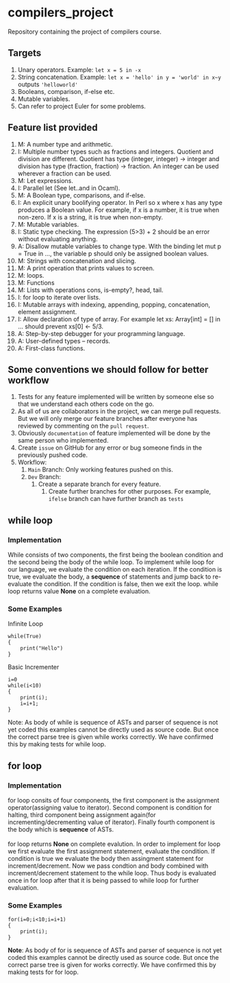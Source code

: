 # compilers_project
Repository containing the project of compilers course.

## Targets
1.  Unary operators. Example:  `let x = 5 in -x`
2.  String concatenation. Example: `let x = 'hello' in y = 'world' in x~y` outputs `'helloworld'`
3.  Booleans, comparison, if-else etc.
4.  Mutable variables.
5.  Can refer to project Euler for some problems.

## Feature list provided
1. M: A number type and arithmetic.
2. I: Multiple number types such as fractions and integers. Quotient and division are different. Quotient has type (integer, integer) -> integer and division has type (fraction, fraction) -> fraction. An integer can be used wherever a fraction can be used.
3. M: Let expressions.
4. I: Parallel let (See let..and in Ocaml).
5. M: A Boolean type, comparisons, and if-else.
6. I: An explicit unary boolifying operator. In Perl so x where x has any type produces a Boolean value. For example, if x is a number, it is true when non-zero. If x is a string, it is true when non-empty.
7. M: Mutable variables.
8. I: Static type checking. The expression (5>3) + 2 should be an error without evaluating anything.
9. A: Disallow mutable variables to change type. With the binding let mut p = True in ..., the variable p should only be assigned boolean values.
10. M: Strings with concatenation and slicing.
11. M: A print operation that prints values to screen.
12. M: loops.
13. M: Functions
14. M: Lists with operations cons, is-empty?, head, tail.
15. I: for loop to iterate over lists.
16. I: Mutable arrays with indexing, appending, popping, concatenation, element assignment.
17. I: Allow declaration of type of array. For example let xs: Array[int] = [] in ... should prevent xs[0] ← 5/3.
18. A: Step-by-step debugger for your programming language.
19. A: User-defined types – records.
20. A: First-class functions.

## Some conventions we should follow for better workflow
1. Tests for any feature implemented will be written by someone else so that we understand each others code on the go.
2. As all of us are collaborators in the project, we can merge pull requests. But we will only merge our feature branches after everyone has reviewed by commenting on the `pull request`.
3. Obviously `documentation` of feature implemented will be done by the same person who implemented.
4. Create `issue` on GitHub for any error or bug someone finds in the previously pushed code.
5. Workflow:
    1. `Main` Branch: Only working features pushed on this. 
    2. `Dev` Branch:
        1. Create a separate branch for every feature.
            1. Create further branches for other purposes. For example, `ifelse` branch can have further branch as `tests`

## while loop

### Implementation
While consists of two components, the first being the boolean condition and the second being the body of the while loop. To implement while loop for our language, we evaluate the condition on each iteration. If the condition is true, we evaluate the body, a **sequence** of statements and jump back to re-evaluate the condition. If the condition is false, then we exit the loop. while loop returns value **None** on a complete evaluation. 
### Some Examples
Infinite Loop

```commandline
while(True)
{
    print("Hello")
}
```

Basic Incrementer

```commandline
i=0
while(i<10)
{    
    print(i);
    i=i+1;
}
```

Note: As body of while is sequence of ASTs and parser of sequence is not yet coded this examples cannot be directly used as source code. But once the correct parse tree is given while works correctly. We have confirmed this by making tests for while loop. 
## for loop

### Implementation
for loop consits of four components, the first component is the assignment operator(assigning value to iterator). Second component is condition for halting, third component being assignment again(for incrementing/decrementing value of iterator). Finally fourth component is the body which is **sequence** of ASTs. 
<br><br> for loop returns **None** on complete evalution. In order to implement for loop we first evaluate the first assignment statement, evaluate the condition. If condition is true we evaluate the body then assingment statement for increment/decrement. Now we pass condtion and body combined with increment/decrement statement to the while loop. Thus body is evaluated once in for loop after that it is being passed to while loop for further evaluation. 

### Some Examples 

```commandline
for(i=0;i<10;i=i+1)
{
    print(i);
}
```

**Note**: As body of for is sequence of ASTs and parser of sequence is not yet coded this examples cannot be directly used as source code. But once the correct parse tree is given for works correctly. We have confirmed this by making tests for for loop.

